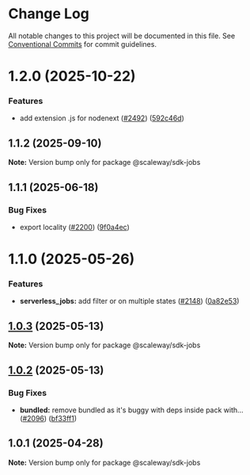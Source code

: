 # Change Log

All notable changes to this project will be documented in this file.
See [Conventional Commits](https://conventionalcommits.org) for commit guidelines.

# 1.2.0 (2025-10-22)

### Features

- add extension .js for nodenext ([#2492](https://github.com/scaleway/scaleway-sdk-js/issues/2492)) ([592c46d](https://github.com/scaleway/scaleway-sdk-js/commit/592c46df916c5b8b35f26c13b626eee797970f5d))

## 1.1.2 (2025-09-10)

**Note:** Version bump only for package @scaleway/sdk-jobs

## 1.1.1 (2025-06-18)

### Bug Fixes

- export locality ([#2200](https://github.com/scaleway/scaleway-sdk-js/issues/2200)) ([9f0a4ec](https://github.com/scaleway/scaleway-sdk-js/commit/9f0a4ec19e377cd90c5829604467c09a2088a38c))

# 1.1.0 (2025-05-26)

### Features

- **serverless_jobs:** add filter or on multiple states ([#2148](https://github.com/scaleway/scaleway-sdk-js/issues/2148)) ([0a82e53](https://github.com/scaleway/scaleway-sdk-js/commit/0a82e53e47e9ad84dba89575ebf98fe0008cd83e))

## [1.0.3](https://github.com/scaleway/scaleway-sdk-js/compare/@scaleway/sdk-jobs@1.0.2...@scaleway/sdk-jobs@1.0.3) (2025-05-13)

**Note:** Version bump only for package @scaleway/sdk-jobs

## [1.0.2](https://github.com/scaleway/scaleway-sdk-js/compare/@scaleway/sdk-jobs@1.0.1...@scaleway/sdk-jobs@1.0.2) (2025-05-13)

### Bug Fixes

- **bundled:** remove bundled as it's buggy with deps inside pack with… ([#2096](https://github.com/scaleway/scaleway-sdk-js/issues/2096)) ([bf33ff1](https://github.com/scaleway/scaleway-sdk-js/commit/bf33ff1f9cdd951add94817dac27239c86ef5437))

## 1.0.1 (2025-04-28)

**Note:** Version bump only for package @scaleway/sdk-jobs
